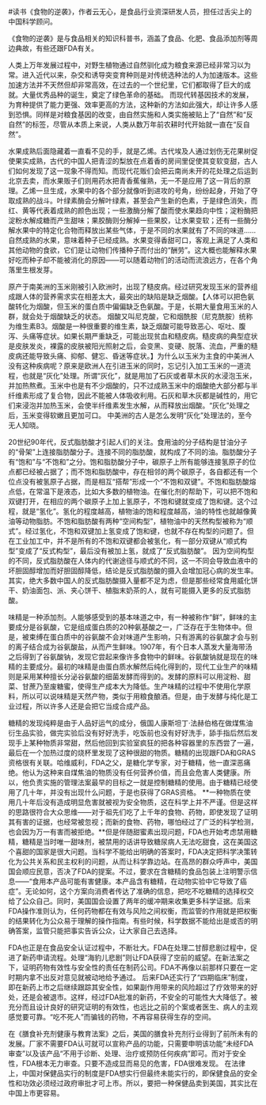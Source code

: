 \#读书《食物的逆袭》，作者云无心，是食品行业资深研发人员，担任过舌尖上的中国科学顾问。

《食物的逆袭》是与食品相关的知识科普书，涵盖了食品、化肥、食品添加剂等周边典故，有些还跟FDA有关。

人类上万年发展过程中，对野生植物通过自然驯化成为粮食来源已经非常习以为常。进入近代以来，杂交和诱导突变育种则是对传统选种法的人为加速版本。这些加速方法并不天然但却非常高效，在过去的一个世纪里，它们都取得了巨大的成就。大量优秀品种的诞生，奠定了绿色革命的基础。 而现代转基因技术的发展，为育种提供了能力更强、效率更高的方法，这种新的方法如此强大，却让许多人感到恐惧。同样是对粮食基因的改变，由自然实施和人类实施被贴上了“自然”和“反自然”的标签，尽管从本质上来说，人类从数万年前农耕时代开始就一直在“反自然”。

水果成熟后面隐藏着一直看不见的手，就是乙烯。古代埃及人通过划伤无花果树促使果实成熟，古代的中国人把青涩的梨放在点着香的房间里促使其变软变甜，古人们如何发现了这一现象不得而知。而现代花贩们会把云南尚未开的花处理之后运到北京去卖，而水果贩子们则用药水把青香蕉催熟，无一不是应用了这一背后的原理。乙烯一旦生成，水果中的各个部分就像听到进攻的号角，纷纷起身，开始了夺取成熟的战斗。叶绿素酶会分解叶绿素，甚至会产生新的色素，于是绿色消失，而红、黄等代表着成熟的颜色出现；一些激酶分解了酸而使水果趋向中性；淀粉酶把淀粉水解成糖而产生甜味；果胶酶则分解掉一些果胶，让水果变软；还有一些酶分解水果中的特定化合物而释放出某些气体，于是不同的水果就有了不同的味道…… 自然成熟的水果，意味着种子已经成熟。水果变得香甜可口，客观上满足了人类和其他动物的食欲，它们是让动物们传播种子而付出的“酬劳”。这大概也能解释水果好吃而种子却不能被消化的原因——可以随着动物们的活动而流浪远方，在各个角落里生根发芽。

原产于南美洲的玉米刚被引入欧洲时，出现了糙皮病。经过研究发现玉米的营养组成跟人体的营养需求实在相差太大，最突出的缺陷是缺乏烟酸。【人体可以把色氨酸转化为烟酸，但玉米的蛋白质中偏偏缺乏色氨酸。于是，长期大量食用玉米的人群，就会处于烟酸缺乏的状态。 烟酸又叫尼克酸，它和烟酰胺（尼克酰胺）统称为维生素B3。烟酸是一种很重要的维生素，缺乏烟酸可能导致恶心、呕吐、腹泻、头痛等症状。如果长期严重缺乏，可能出现贫血和糙皮病。糙皮病的典型症状是皮肤发炎，裸露的皮肤被阳光照射之后，会变黑、变硬、脱落、流血，严重的糙皮病还能导致头痛、抑郁、健忘、昏迷等症状。】为什么以玉米为主食的中美洲人没有这种疾病呢？原来是欧洲人在引进玉米的同时，忘记引入加工玉米的一道流程，也就是“灰化”处理。所谓“灰化”，就是用加了石灰或者草木灰的水浸泡玉米，并加热熬煮。玉米中也是有不少烟酸的，只不过成熟玉米中的烟酸绝大部分都与半纤维素形成了复合物，因此不能被人体吸收利用。石灰和草木灰都是碱性的，用它们来浸泡并加热玉米，会使半纤维素发生水解，从而释放出烟酸。“灰化”处理之后，玉米变得软嫩且更加可口。 中美洲的古人是怎么发明“灰化”处理法的，至今无人知晓。

20世纪90年代，反式脂肪酸才引起人们的关注。食用油的分子结构是甘油分子的“骨架”上连接脂肪酸分子。连接不同的脂肪酸，就构成了不同的油。脂肪酸分子有“饱和”与“不饱和”之分。饱和脂肪酸分子中，碳原子上所有能够连接氢原子的位点都已经被占据了；而不饱和脂肪酸中，存在相邻的两个碳原子，各自都还有一个位点没有被氢原子占据，而是相互“搭帮”形成一个“不饱和双键”。不饱和脂肪酸熔点低，在常温下是液态，比如大多数的植物油。在催化剂的帮助下，可以把不饱和双键打开，在相应的两个碳原子上加上氢原子，不饱和键就变成了饱和键。这个过程，就是“氢化”。氢化的程度越高，植物油的饱和程度越高，油的特性也就越像黄油等动物脂肪。不饱和脂肪酸有两种“空间构型”，植物油中的天然构型被称为“顺式”。经过氢化，不饱和双键加上氢变成了饱和键，也就不存在构型的问题了。但在工业加工中，并不是所有的不饱和双键都会被氢化，有一部分双键从“顺式构型”变成了“反式构型”，最后没有被加上氢，就成了“反式脂肪酸”。 因为空间构型的不同，反式脂肪酸在人体内的代谢途径与顺式的不同，这一不同会导致血液中的坏胆固醇增加而好胆固醇降低，结论是反式脂肪酸的摄入会增加冠心病的发生率。其实，绝大多数中国人的反式脂肪酸摄入量都不足为虑，但是那些经常食用威化饼干、奶油面包、派、夹心饼干、植脂末奶茶的人，就有可能摄入更多的反式脂肪酸。

味精是一种添加剂。人能够感受到的基本味道之中，有一种被称作“鲜”，鲜味的主要成分是谷氨酸，它是组成蛋白质的20种氨基酸之一，广泛存在于生物体中。但是，被束缚在蛋白质中的谷氨酸不会对味道产生影响，只有游离的谷氨酸才会与别的离子结合成为谷氨酸盐，从而产生鲜味。1907年，有个日本人蒸发大量海带汤之后得到了谷氨酸钠，发现它尝起来像许多食物中的鲜味。谷氨酸钠就是现在的味精的主要成分。最初的味精是由蛋白质水解然后纯化得到的，现代工业生产的味精则是采用某种擅长分泌谷氨酸的细菌发酵而得到的。发酵的原料可以用淀粉、甜菜、甘蔗乃至废糖蜜，使得生产成本大为降低。生产味精的过程中不使用化学原料，所以可以说味精是天然产物，类似于用粮食酿酒。但是，由于发酵与纯化是工业过程，所以许多人还是会把它当成合成产品。

糖精的发现纯粹是由于人品好运气的成分，俄国人康斯坦丁·法赫伯格在做煤焦油衍生品实验，做完实验后没有好好洗手，吃饭前也没有好好洗手，舔手指后然后发现手上某种物质非常甜，然后他回到实验室疯狂的把各种容器里的东西尝了一遍，最后在一个加热过度的烧杯里发现了这种很甜的物质。糖精的出现跟FDA和GRAS资格很有关联。哈维威利，FDA之父，是糖化学专家，对于糖精，他一直深恶痛绝。他认为这种来自煤焦油的物质没有任何营养价值，而且会危害人类健康。所以，他负责实施的管理法案最早的目标之一就是控制糖精的使用。由于糖精已经使用了几十年，并没有出现什么问题，于是也获得了GRAS资格。 **一种物质在使用几十年后没有造成明显危害就被视为安全物质，这在科学上并不严谨。但是这样的思路很符合大众思维——对于祖先们吃了上千年的食物、药物，即使发现了证明其有害的证据，也经常被忽视；而新的食物、药物，哪怕经过了广泛的科学检测，也会因为万一有害而被拒绝。**但是伴随甜蜜素出现问题，FDA也开始考虑禁用糖精，糖精是当时唯一甜味剂，被禁用的话讲导致糖尿病人无法吃甜食，这在美国这个喜甜的国家是很大问题。当科学不能给出明确的答案时，FDA决定把科学决策转化为公共关系和民主权利的问题，从而让科学靠边站。在高昂的群众呼声中，美国国会顺应民意，否决了FDA的提案。不过，要求在含糖精的食品包装上注明警示信息——“食用本产品可能有害健康。本产品含有糖精，在动物实验中它导致了癌症”。无论如何，这个方案向消费者传达了准确的信息，把吃不吃糖精的选择权交给了公众自己。同时，美国国会设置了两年的缓冲期来收集更多科学证据。后来FDA操作准则认为，任何药物都在有效与风险之间权衡，而监管的作用就是把权衡的结果转化为公众易于理解的操作指南。有些时候，科学数据不能给出是或否的明确答案，监管只能把事实告诉公众，让大家自己去选择。

FDA也正是在食品安全认证过程中，不断壮大。FDA在处理二甘醇悲剧过程中，促进了新药申请流程。处理“海豹儿悲剧”则让FDA获得了空前的威望。在新法案之下，证明药物有效性与安全性的责任在制药公司。FDA不再像以前那样只要在一定时期内拿不出反对意见就被动地给予通过。 后来FDA还实行了“四期临床”制度，即在新药上市之后继续跟踪其安全性，如果副作用带来的风险超过了疗效带来的好处，还是会被退市。这样，经过FDA批准的新药，不安全的可能性大大降低了。被充分而且设计良好的研究证明的有效性，也远比之前的个案或者医生、病人的主观感觉要可靠。“吃不死人”而骗钱的药物，不再容易获得生存的空间。

在《膳食补充剂健康与教育法案》之后，美国的膳食补充剂行业得到了前所未有的发展。厂家不需要FDA认可就可以宣称产品的功能，只需要申明该功能“未经FDA审查”以及该产品“不用于诊断、处理、治疗或预防任何疾病”即可。而对于安全性，FDA根本无力审查。只要不造成显而易见的危害，FDA很难发现。 在法律上，中国对保健品实行的制度是FDA想实行但最终未能实行的，即保健食品的安全性和功效必须经过政府审批才可上市。所以，要把一种保健品卖到美国，其实比在中国上市更容易。